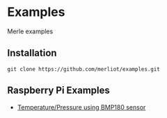 # Examples
Merle examples

## Installation
```
git clone https://github.com/merliot/examples.git
```

## Raspberry Pi Examples
* [Temperature/Pressure using BMP180 sensor](https://github.com/merliot/examples/tree/main/bmp180)

